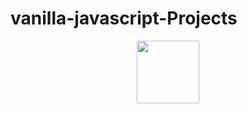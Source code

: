 # vanilla-javascript-Projects
<p align="center"><img src="https://cdn-icons.flaticon.com/png/512/3344/premium/3344325.png?token=exp=1637648934~hmac=957720641a70b958c55b784cffafafb6" height="100px" width="100px"></p>
